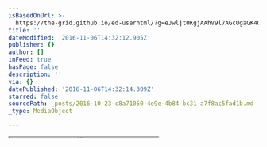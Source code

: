 ```yaml
---
isBasedOnUrl: >-
  https://the-grid.github.io/ed-userhtml/?g=eJwljt0KgjAAhV9l7AGcUgaGK4QuytKiH-l2bNM2cy43NXv6FO8O5-NwvtBoooBgGBphueHkDTehoY3QFhAzKArsoDmGln8tkqQjM4PANBTDl7XarBGadk5RM8LY4NC6QgW3t7HbTuCwwzLLu6y_DFEtVP5LaZIs5HLv34OPqFz_KE8tUXJ1flyfZa2iPg5SFnetZzy3rEYfNJ9OYbTd_AHjgT_A
title: ''
dateModified: '2016-11-06T14:32:12.905Z'
publisher: {}
author: []
inFeed: true
hasPage: false
description: ''
via: {}
datePublished: '2016-11-06T14:32:14.309Z'
starred: false
sourcePath: _posts/2016-10-23-c8a71050-4e9e-4b84-bc31-a7f8ac5fad1b.md
_type: MediaObject

---
```

<iframe src="https://the-grid.github.io/ed-userhtml/?g=eJwljt0KgjAAhV9l7AGcUgaGK4QuytKiH-l2bNM2cy43NXv6FO8O5-NwvtBoooBgGBphueHkDTehoY3QFhAzKArsoDmGln8tkqQjM4PANBTDl7XarBGadk5RM8LY4NC6QgW3t7HbTuCwwzLLu6y_DFEtVP5LaZIs5HLv34OPqFz_KE8tUXJ1flyfZa2iPg5SFnetZzy3rEYfNJ9OYbTd_AHjgT_A" height="1" style=""></iframe>